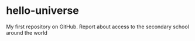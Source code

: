 # hello-universe
My first repository on GitHub.
Report about access to the secondary school around the world 
